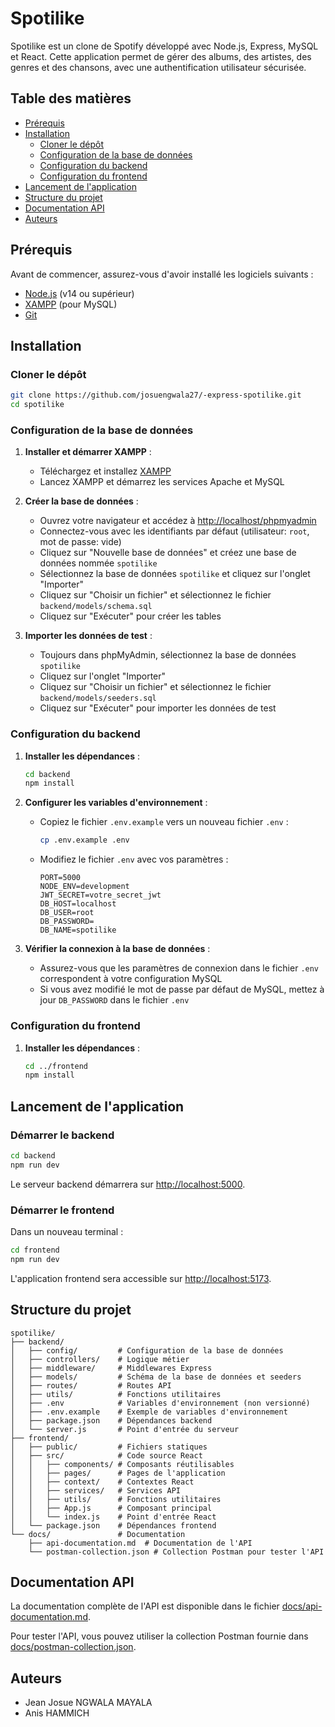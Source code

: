 # Spotilike

Spotilike est un clone de Spotify développé avec Node.js, Express, MySQL et React. Cette application permet de gérer des albums, des artistes, des genres et des chansons, avec une authentification utilisateur sécurisée.

## Table des matières

- [Prérequis](#prérequis)
- [Installation](#installation)
  - [Cloner le dépôt](#cloner-le-dépôt)
  - [Configuration de la base de données](#configuration-de-la-base-de-données)
  - [Configuration du backend](#configuration-du-backend)
  - [Configuration du frontend](#configuration-du-frontend)
- [Lancement de l'application](#lancement-de-lapplication)
- [Structure du projet](#structure-du-projet)
- [Documentation API](#documentation-api)
- [Auteurs](#auteurs)

## Prérequis

Avant de commencer, assurez-vous d'avoir installé les logiciels suivants :

- [Node.js](https://nodejs.org/) (v14 ou supérieur)
- [XAMPP](https://www.apachefriends.org/) (pour MySQL)
- [Git](https://git-scm.com/)

## Installation

### Cloner le dépôt

```bash
git clone https://github.com/josuengwala27/-express-spotilike.git
cd spotilike
```

### Configuration de la base de données

1. **Installer et démarrer XAMPP** :
   - Téléchargez et installez [XAMPP](https://www.apachefriends.org/)
   - Lancez XAMPP et démarrez les services Apache et MySQL

2. **Créer la base de données** :
   - Ouvrez votre navigateur et accédez à [http://localhost/phpmyadmin](http://localhost/phpmyadmin)
   - Connectez-vous avec les identifiants par défaut (utilisateur: `root`, mot de passe: vide)
   - Cliquez sur "Nouvelle base de données" et créez une base de données nommée `spotilike`
   - Sélectionnez la base de données `spotilike` et cliquez sur l'onglet "Importer"
   - Cliquez sur "Choisir un fichier" et sélectionnez le fichier `backend/models/schema.sql`
   - Cliquez sur "Exécuter" pour créer les tables

3. **Importer les données de test** :
   - Toujours dans phpMyAdmin, sélectionnez la base de données `spotilike`
   - Cliquez sur l'onglet "Importer"
   - Cliquez sur "Choisir un fichier" et sélectionnez le fichier `backend/models/seeders.sql`
   - Cliquez sur "Exécuter" pour importer les données de test

### Configuration du backend

1. **Installer les dépendances** :
   ```bash
   cd backend
   npm install
   ```

2. **Configurer les variables d'environnement** :
   - Copiez le fichier `.env.example` vers un nouveau fichier `.env` :
     ```bash
     cp .env.example .env
     ```
   - Modifiez le fichier `.env` avec vos paramètres :
     ```
     PORT=5000
     NODE_ENV=development
     JWT_SECRET=votre_secret_jwt
     DB_HOST=localhost
     DB_USER=root
     DB_PASSWORD=
     DB_NAME=spotilike
     ```

3. **Vérifier la connexion à la base de données** :
   - Assurez-vous que les paramètres de connexion dans le fichier `.env` correspondent à votre configuration MySQL
   - Si vous avez modifié le mot de passe par défaut de MySQL, mettez à jour `DB_PASSWORD` dans le fichier `.env`

### Configuration du frontend

1. **Installer les dépendances** :
   ```bash
   cd ../frontend
   npm install
   ```

## Lancement de l'application

### Démarrer le backend

```bash
cd backend
npm run dev
```

Le serveur backend démarrera sur [http://localhost:5000](http://localhost:5000).

### Démarrer le frontend

Dans un nouveau terminal :

```bash
cd frontend
npm run dev
```

L'application frontend sera accessible sur [http://localhost:5173](http://localhost:5173).

## Structure du projet

```
spotilike/
├── backend/
│   ├── config/         # Configuration de la base de données
│   ├── controllers/    # Logique métier
│   ├── middleware/     # Middlewares Express
│   ├── models/         # Schéma de la base de données et seeders
│   ├── routes/         # Routes API
│   ├── utils/          # Fonctions utilitaires
│   ├── .env            # Variables d'environnement (non versionné)
│   ├── .env.example    # Exemple de variables d'environnement
│   ├── package.json    # Dépendances backend
│   └── server.js       # Point d'entrée du serveur
├── frontend/
│   ├── public/         # Fichiers statiques
│   ├── src/            # Code source React
│   │   ├── components/ # Composants réutilisables
│   │   ├── pages/      # Pages de l'application
│   │   ├── context/    # Contextes React
│   │   ├── services/   # Services API
│   │   ├── utils/      # Fonctions utilitaires
│   │   ├── App.js      # Composant principal
│   │   └── index.js    # Point d'entrée React
│   └── package.json    # Dépendances frontend
└── docs/               # Documentation
    ├── api-documentation.md  # Documentation de l'API
    └── postman-collection.json # Collection Postman pour tester l'API
```

## Documentation API

La documentation complète de l'API est disponible dans le fichier [docs/api-documentation.md](docs/api-documentation.md).

Pour tester l'API, vous pouvez utiliser la collection Postman fournie dans [docs/postman-collection.json](docs/postman-collection.json).

## Auteurs

- Jean Josue NGWALA MAYALA
- Anis HAMMICH 